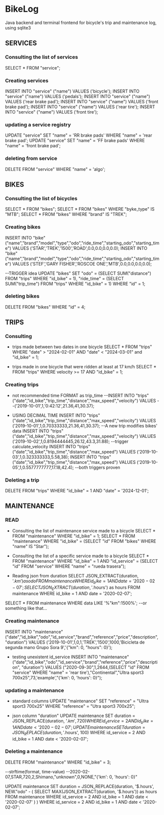 # BikeLog
Java backend and terminal frontend for bicycle's trip and maintenance log, using sqlite3

## SERVICES
### Consulting the list of services

SELECT * FROM "service";

### Creating services

INSERT INTO "service" ("name") VALUES ('bicycle');
INSERT INTO "service" ("name") VALUES ('pedals');
INSERT INTO "service" ("name") VALUES ('rear brake pad');
INSERT INTO "service" ("name") VALUES ('front brake pad');
INSERT INTO "service" ("name") VALUES ('rear tire');
INSERT INTO "service" ("name") VALUES ('front tire');

### updating a service registry
UPDATE "service" SET "name" = 'RR brake pads' WHERE "name" = 'rear brake pad';
UPDATE "service" SET "name" = 'FF brake pads' WHERE "name" = 'front brake pad';

### deleting from service
DELETE FROM "service" WHERE "name" = 'algo';

## BIKES

### Consulting the list of bicycles
SELECT * FROM "bikes";
SELECT * FROM "bikes" WHERE "byke_type" IS "MTB";
SELECT * FROM "bikes" WHERE "brand" IS "TREK";

### Creating bikes
INSERT INTO "bike" ("name","brand","model","type","odo","ride_time","starting_odo","starting_time") 
VALUES ('STAR','TREK','1500','ROAD',0.0,0.0,0.0,0.0);
INSERT INTO "bike" ("name","brand","model","type","odo","ride_time","starting_odo","starting_time") 
VALUES ('STEF','GARY FISHER','ROSCOE ONE','MTB',0.0,0.0,0.0,0.0);

--TRIGGER idea
UPDATE "bikes" SET "odo" = (SELECT SUM("distance") FROM "trips" WHERE "id_bike" = 1),
    "ride_time" = (SELECT SUM("trip_time") FROM "trips" WHERE "id_bike" = 1) 
    WHERE "id" = 1;

### deleting bikes
DELETE FROM "bikes" WHERE "id" = 4;

## TRIPS
### Consulting 
* trips made between two dates in one bicycle
SELECT * FROM "trips" WHERE "date" > "2024-02-01" AND "date" < "2024-03-01" and "id_bike" = 1;

* trips made in one bicycle that were ridden at least at 17 km/h
SELECT * FROM "trips" WHERE velocity >= 17 AND "id_bike" = 1;

### Creating trips
* not recommended time FORMAT as trip_time
--INSERT INTO "trips" ("date","id_bike","trip_time","distance","max_speed","velocity") VALUES
--('2019-10-01',1,'0:42:12',21.36,41,30.37);

* USING DECIMAL TIME
INSERT INTO "trips" ("date","id_bike","trip_time","distance","max_speed","velocity") VALUES
('2019-10-01',1,0.70333333,21.36,41,30.37);
--A new trip modifies bikes' data
INSERT INTO "trips" ("date","id_bike","trip_time","distance","max_speed","velocity") VALUES
('2019-10-02',1,0.8194444445,26.12,43.3,31.88);
--trigger calculate_velocity
INSERT INTO "trips" ("date","id_bike","trip_time","distance","max_speed") 
VALUES ('2019-10-03',1,0.323333333,5.58,38);
INSERT INTO "trips" ("date","id_bike","trip_time","distance","max_speed") 
VALUES ('2019-10-05',1,0.5577777777,17.18,42.4);
--both triggers proven

### Deleting a trip
DELETE FROM "trips" WHERE "id_bike" = 1 AND "date" = '2024-12-01';

## MAINTENANCE
### READ
* Consulting the list of maintenance service made to a bicycle
SELECT * FROM "maintenance" WHERE "id_bike" = 1;
SELECT * FROM "maintenance" WHERE "id_bike" = (SELECT "id" FROM "bikes" WHERE "name" IS "Star");

* Consulting the list of a specific service made to a bicycle
SELECT * FROM "maintenance" WHERE "id_bike" = 1 AND "id_service" =
    (SELECT "id" FROM "service" WHERE "name" = "rueda trasera");

* Reading json from duration
SELECT JSON_EXTRACT(duration, '$.km') as odo FROM maintenance WHERE id_bike = 1 AND date = '2020-02-07';
SELECT JSON_EXTRACT(duration, '$.hours') as hours FROM maintenance WHERE id_bike = 1  AND date = '2020-02-07';

SELECT * FROM maintenance WHERE data LIKE '%"km":1500%'; --or something like that...

### Creating maintenance
INSERT INTO "maintenance" ("date","id_bike","odo","id_service","brand","reference","price","description","duration") 
VALUES  ('2019-10-01',1,0,1,'TREK','1500',1000,'Bicicleta de segunda mano Grupo Sora 9','{"km": 0, "hours": 0}');

* testing unexistent id_service
INSERT INTO "maintenance" ("date","id_bike","odo","id_service","brand","reference","price","description",
    "duration") VALUES ("2020-09-30",1,2644,(SELECT "id" FROM "service" WHERE "name" = 'rear tire'),"Continental","Ultra sport3 700x25",73,'example',"{'km': 0, 'hours': 0}");

### updating a maintenance
* standard columns
UPDATE "maintenance" SET "reference" = "Ultra sport3 700x25" WHERE "reference" = "Utra sport3 700x25";

* json column "duration"
UPDATE maintenance SET duration = JSON_REPLACE(duration, '$.km', 720) WHERE id_service = 2 AND  id_bike = 1 AND date < '2020-02-07';
UPDATE maintenance SET duration = JSON_REPLACE(duration, '$.hours', 100) WHERE id_service = 2 AND  id_bike = 1 AND date < '2020-02-07';

### Deleting a maintenance
DELETE FROM "maintenance" WHERE "id_bike" = 3;

--strftime(format, time-value)
--2020-02-07,STAR,720,2,Shimano,"unknown",0,NONE,"{'km': 0, 'hours': 0}"

UPDATE maintenance SET duration = JSON_REPLACE(duration, '$.hours', NEW."odo" - (
    SELECT MAX(JSON_EXTRACT(duration, '$.hours')) as hours FROM maintenance WHERE id_service = 2 AND  id_bike = 1 AND date < '2020-02-07'
    ) 
    ) 
    WHERE id_service = 2 AND  id_bike = 1 AND date < '2020-02-07';


